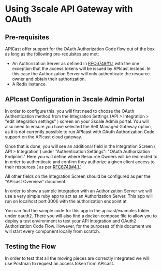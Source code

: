 # Using 3scale API Gateway with OAuth

## Pre-requisites

APICast offer support for the OAuth Authorization Code flow out of the box as long as the following pre-requisites are met:

- An Authorization Server as defined in [RFC6749#1.1](https://tools.ietf.org/html/rfc6749#section-1.1) with the one exception that the access tokens will be issued by APIcast instead. In this case the Authorization Server will only authenticate the resource owner and obtain their authorization.
- A Redis instance.

## APIcast Configuration in 3scale Admin Portal

In order to configure this, you will first need to choose the OAuth Authentication method from the Integration Settings (API > Integration > "edit integration settings" ) screen on your 3scale Admin portal. You will also need to ensure you have selected the Self Managed Gateway option, as it is not currently possible to run APIcast with OAuth Authorization Code support on the APIcast cloud gateway. 

Once that is done, you will see an additional field in the Integration Screen ( API > Integration ) under "Authentication Settings": "OAuth Authorization Endpoint." Here you will define where Resource Owners will be redirected to in order to authenticate and confirm they authorize a given client access to their resources ( as per [RFC6749#4.1](https://tools.ietf.org/html/rfc6749#section-4.1.1).) 

All other fields on the Integration Screen should be configured as per the "APIcast Overview" document. 

In order to show a sample integration with an Authorization Server we will use a very simple ruby app to act as an Authorization Server. This app will run on localhost port 3000 with the authorization endpoint at 


You can find the sample code for this app in the apicast/examples folder under oauth2. There you will also find a docker-compose file to allow you to deploy a test environment to test your API Integration and OAuth2 Authorization Code Flow. However, for the purposes of this document we will start every component locally from scratch.

## Testing the Flow

In order to test that all the moving pieces are correctly integrated we will use Postman to request an access token from APIcast. 





